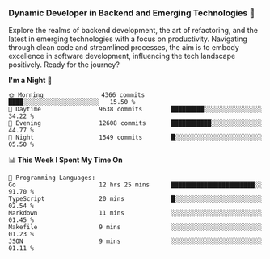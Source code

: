 ### Dynamic Developer in Backend and Emerging Technologies 🚀 

Explore the realms of backend development, the art of refactoring, and the latest in emerging technologies with a focus on productivity. Navigating through clean code and streamlined processes, the aim is to embody excellence in software development, influencing the tech landscape positively. Ready for the journey?

<!--START_SECTION:waka-->
**I'm a Night 🦉** 

```text
🌞 Morning                4366 commits        ████░░░░░░░░░░░░░░░░░░░░░   15.50 % 
🌆 Daytime                9638 commits        █████████░░░░░░░░░░░░░░░░   34.22 % 
🌃 Evening                12608 commits       ███████████░░░░░░░░░░░░░░   44.77 % 
🌙 Night                  1549 commits        █░░░░░░░░░░░░░░░░░░░░░░░░   05.50 % 
```


📊 **This Week I Spent My Time On** 

```text
💬 Programming Languages: 
Go                       12 hrs 25 mins      ███████████████████████░░   91.70 % 
TypeScript               20 mins             █░░░░░░░░░░░░░░░░░░░░░░░░   02.54 % 
Markdown                 11 mins             ░░░░░░░░░░░░░░░░░░░░░░░░░   01.45 % 
Makefile                 9 mins              ░░░░░░░░░░░░░░░░░░░░░░░░░   01.23 % 
JSON                     9 mins              ░░░░░░░░░░░░░░░░░░░░░░░░░   01.11 % 
```


<!--END_SECTION:waka-->
